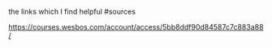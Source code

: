 the links which I find helpful #sources

https://courses.wesbos.com/account/access/5bb8ddf90d84587c7c883a88/
